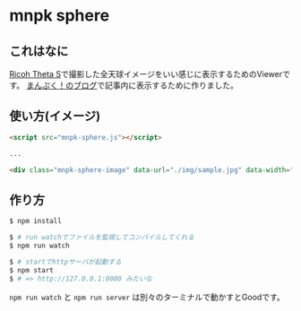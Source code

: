 mnpk sphere
===========

## これはなに

[Ricoh Theta S](https://theta360.com/ja/about/theta/s.html)で撮影した全天球イメージをいい感じに表示するためのViewerです。
[まんぷく！のブログ](https://mnpk.jp/)で記事内に表示するために作りました。

## 使い方(イメージ)

```html
<script src="mnpk-sphere.js"></script>

...

<div class="mnpk-sphere-image" data-url="./img/sample.jpg" data-width="500" data-height="375"></div>
```

## 作り方

```sh
$ npm install

$ # run watchでファイルを監視してコンパイルしてくれる
$ npm run watch

$ # startでhttpサーバが起動する
$ npm start
$ # => http://127.0.0.1:8080 みたいな

```

`npm run watch` と `npm run server` は別々のターミナルで動かすとGoodです。

